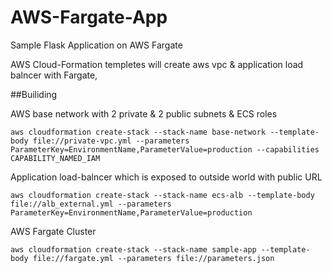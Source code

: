 # AWS-Fargate-App

Sample Flask Application on AWS Fargate

AWS Cloud-Formation templetes will create aws vpc & application load balncer with Fargate,



##Builiding 

 AWS base network with 2 private & 2 public subnets & ECS roles

```
aws cloudformation create-stack --stack-name base-network --template-body file://private-vpc.yml --parameters ParameterKey=EnvironmentName,ParameterValue=production --capabilities CAPABILITY_NAMED_IAM
```

 Application load-balncer which is exposed to outside world with public URL

```
aws cloudformation create-stack --stack-name ecs-alb --template-body file://alb_external.yml --parameters ParameterKey=EnvironmentName,ParameterValue=production
```

AWS Fargate Cluster

```
aws cloudformation create-stack --stack-name sample-app --template-body file://fargate.yml --parameters file://parameters.json
```

